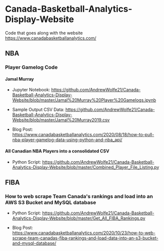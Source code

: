 # Canada-Basketball-Analytics-Display-Website

Code that goes along with the website https://www.canadabasketballanalytics.com/

## NBA 

### Player Gamelog Code

#### Jamal Murray 
- Jupyter Notebook: https://github.com/AndrewWolfe21/Canada-Basketball-Analytics-Display-Website/blob/master/Jamal%20Murray%20Player%20Gamelogs.ipynb

- Sample Output CSV Data: https://github.com/AndrewWolfe21/Canada-Basketball-Analytics-Display-Website/blob/master/Jamal%20Murray2019.csv

- Blog Post: https://www.canadabasketballanalytics.com/2020/08/18/how-to-pull-nba-player-gamelog-data-using-python-and-nba_api/

#### All Canadian NBA Players into a consolidated CSV

- Python Script: https://github.com/AndrewWolfe21/Canada-Basketball-Analytics-Display-Website/blob/master/Combined_Player_File_Listing.py

## FIBA

### How to web scrape Team Canada's rankings and load into an AWS S3 Bucket and MySQL database

- Python Script: https://github.com/AndrewWolfe21/Canada-Basketball-Analytics-Display-Website/blob/master/Get_All_FIBA_Rankings.py

- Blog Post: https://www.canadabasketballanalytics.com/2020/10/23/how-to-web-scrape-team-canadas-fiba-rankings-and-load-data-into-an-s3-bucket-and-mysql-database/
